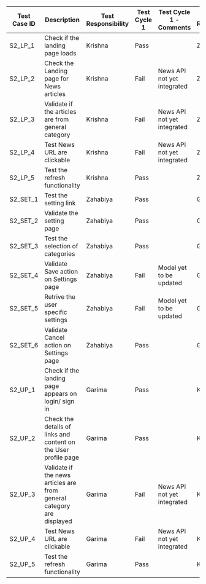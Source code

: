 | Test Case ID | Description                                                           | Test Responsibility | Test Cycle 1 | Test Cycle 1 - Comments     | Test Responsibility | Test Cycle 2 | Test Cycle 2 - Comments     | Test Responsibility | Test Cycle 3 |
| ------------ | --------------------------------------------------------------------- | ------------------- | ------------ | --------------------------- | ------------------- | ------------ | --------------------------- | ------------------- | ------------ |
| S2\_LP\_1    | Check if the landing page loads                                       | Krishna             | Pass         |                             | Zahabiya            | Pass         |                             | Krishna             | Pass         |
| S2\_LP\_2    | Check the Landing page for News articles                              | Krishna             | Fail         | News API not yet integrated | Zahabiya            | Pass         |                             | Krishna             | Pass         |
| S2\_LP\_3    | Validate if the articles are from general category                    | Krishna             | Fail         | News API not yet integrated | Zahabiya            | Pass         |                             | Krishna             | Pass         |
| S2\_LP\_4    | Test News URL are clickable                                           | Krishna             | Fail         | News API not yet integrated | Zahabiya            | Pass         |                             | Krishna             | Pass         |
| S2\_LP\_5    | Test the refresh functionality                                        | Krishna             | Pass         |                             | Zahabiya            | Pass         |                             | Krishna             | Pass         |
| S2\_SET\_1   | Test the setting link                                                 | Zahabiya            | Pass         |                             | Garima              | Pass         |                             | Zahabiya            | Pass         |
| S2\_SET\_2   | Validate the setting page                                             | Zahabiya            | Pass         |                             | Garima              | Pass         |                             | Zahabiya            | Pass         |
| S2\_SET\_3   | Test the selection of categories                                      | Zahabiya            | Pass         |                             | Garima              | Pass         |                             | Zahabiya            | Pass         |
| S2\_SET\_4   | Validate Save action on Settings page                                 | Zahabiya            | Fail         | Model yet to be updated     | Garima              | Fail         | Update user details failing | Zahabiya            | Pass         |
| S2\_SET\_5   | Retrive the user specific settings                                    | Zahabiya            | Fail         | Model yet to be updated     | Garima              | Fail         | Pending for implementation  | Zahabiya            | Pass         |
| S2\_SET\_6   | Validate Cancel action on Settings page                               | Zahabiya            | Pass         |                             | Garima              | Pass         |                             | Zahabiya            | Pass         |
| S2\_UP\_1    | Check if the landing page appears on login/ sign in                   | Garima              | Pass         |                             | Krishna             | Pass         |                             | Zahabiya            | Pass         |
| S2\_UP\_2    | Check the details of links and content on the User profile page       | Garima              | Pass         |                             | Krishna             | Pass         |                             | Zahabiya            | Pass         |
| S2\_UP\_3    | Validate if the news articles are from general category are displayed | Garima              | Fail         | News API not yet integrated | Krishna             | Pass         |                             | Zahabiya            | Pass         |
| S2\_UP\_4    | Test News URL are clickable                                           | Garima              | Fail         | News API not yet integrated | Krishna             | Pass         |                             | Zahabiya            | Pass         |
| S2\_UP\_5    | Test the refresh functionality                                        | Garima              | Pass         |                             | Krishna             | Pass         |                             | Zahabiya            | Pass         |